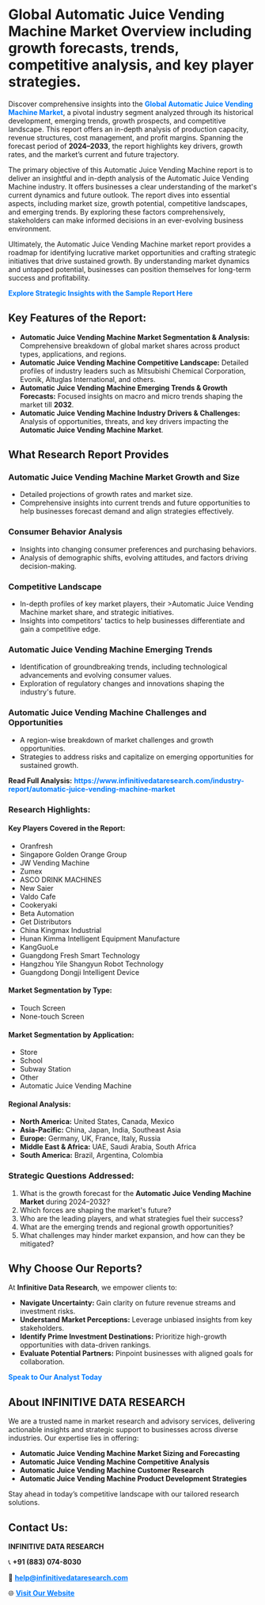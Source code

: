 <h1>Global Automatic Juice Vending Machine Market Overview including growth forecasts, trends, competitive analysis, and key player strategies.</h1>
<p>
Discover comprehensive insights into the 
<a href="https://www.infinitivedataresearch.com/industry-report/automatic-juice-vending-machine-market" rel="dofollow" style="color: #007BFF; text-decoration: none;"><strong>Global Automatic Juice Vending Machine Market</strong></a>, a pivotal industry segment analyzed through its historical development, emerging trends, growth prospects, and competitive landscape. This report offers an in-depth analysis of production capacity, revenue structures, cost management, and profit margins. Spanning the forecast period of <strong>2024–2033</strong>, the report highlights key drivers, growth rates, and the market’s current and future trajectory.
</p>
<p>
The primary objective of this Automatic Juice Vending Machine report is to deliver an insightful and in-depth analysis of the Automatic Juice Vending Machine industry. It offers businesses a clear understanding of the market's current dynamics and future outlook. The report dives into essential aspects, including market size, growth potential, competitive landscapes, and emerging trends. By exploring these factors comprehensively, stakeholders can make informed decisions in an ever-evolving business environment.
</p>
<p>
Ultimately, the Automatic Juice Vending Machine market report provides a roadmap for identifying lucrative market opportunities and crafting strategic initiatives that drive sustained growth. By understanding market dynamics and untapped potential, businesses can position themselves for long-term success and profitability.
</p>
<p>
<a href="https://www.infinitivedataresearch.com/request-sample/reportId=103802" style="color: #007BFF; text-decoration: none;"><strong>Explore Strategic Insights with the Sample Report Here</strong></a>
</p>

<h2>Key Features of the Report:</h2>
<ul>
<li><strong>Automatic Juice Vending Machine Market Segmentation & Analysis:</strong> Comprehensive breakdown of global market shares across product types, applications, and regions.</li>
<li><strong>Automatic Juice Vending Machine Competitive Landscape:</strong> Detailed profiles of industry leaders such as Mitsubishi Chemical Corporation, Evonik, Altuglas International, and others.</li>
<li><strong>Automatic Juice Vending Machine Emerging Trends & Growth Forecasts:</strong> Focused insights on macro and micro trends shaping the market till <strong>2032</strong>.</li>
<li><strong>Automatic Juice Vending Machine Industry Drivers & Challenges:</strong> Analysis of opportunities, threats, and key drivers impacting the <strong>Automatic Juice Vending Machine Market</strong>.</li>
</ul>

<h2>What Research Report Provides</h2>
<h3>Automatic Juice Vending Machine Market Growth and Size</h3>
<ul>
<li>Detailed projections of growth rates and market size.</li>
<li>Comprehensive insights into current trends and future opportunities to help businesses forecast demand and align strategies effectively.</li>
</ul>

<h3>Consumer Behavior Analysis</h3>
<ul>
<li>Insights into changing consumer preferences and purchasing behaviors.</li>
<li>Analysis of demographic shifts, evolving attitudes, and factors driving decision-making.</li>
</ul>

<h3>Competitive Landscape</h3>
<ul>
<li>In-depth profiles of key market players, their >Automatic Juice Vending Machine market share, and strategic initiatives.</li>
<li>Insights into competitors' tactics to help businesses differentiate and gain a competitive edge.</li>
</ul>

<h3>Automatic Juice Vending Machine Emerging Trends</h3>
<ul>
<li>Identification of groundbreaking trends, including technological advancements and evolving consumer values.</li>
<li>Exploration of regulatory changes and innovations shaping the industry's future.</li>
</ul>

<h3>Automatic Juice Vending Machine Challenges and Opportunities</h3>
<ul>
<li>A region-wise breakdown of market challenges and growth opportunities.</li>
<li>Strategies to address risks and capitalize on emerging opportunities for sustained growth.</li>
</ul>
<p><strong>Read Full Analysis:</strong> <a href="https://www.infinitivedataresearch.com/industry-report/automatic-juice-vending-machine-market" rel="dofollow" style="color: #007BFF; text-decoration: none;"><strong>https://www.infinitivedataresearch.com/industry-report/automatic-juice-vending-machine-market</strong></a></p>
<h3>Research Highlights:</h3>
<h4>Key Players Covered in the Report:</h4>
<ul><li>Oranfresh</li><li>Singapore Golden Orange Group</li><li>JW Vending Machine</li><li>Zumex</li><li>ASCO DRINK MACHINES</li><li>New Saier</li><li>Valdo Cafe</li><li>Cookeryaki</li><li>Beta Automation</li><li>Get Distributors</li><li>China Kingmax Industrial</li><li>Hunan Kimma Intelligent Equipment Manufacture</li><li>KangGuoLe</li><li>Guangdong Fresh Smart Technology</li><li>Hangzhou Yile Shangyun Robot Technology</li><li>Guangdong Dongji Intelligent Device</li></ul>
<h4>Market Segmentation by Type:</h4>
<ul><li>Touch Screen</li><li>None-touch Screen</li></ul>
<h4>Market Segmentation by Application:</h4>
<ul><li>Store</li><li>School</li><li>Subway Station</li><li>Other</li><li>Automatic Juice Vending Machine</li></ul>

<h4>Regional Analysis:</h4>
<ul>
<li><strong>North America:</strong> United States, Canada, Mexico</li>
<li><strong>Asia-Pacific:</strong> China, Japan, India, Southeast Asia</li>
<li><strong>Europe:</strong> Germany, UK, France, Italy, Russia</li>
<li><strong>Middle East & Africa:</strong> UAE, Saudi Arabia, South Africa</li>
<li><strong>South America:</strong> Brazil, Argentina, Colombia</li>
</ul>

<h3>Strategic Questions Addressed:</h3>
<ol>
<li>What is the growth forecast for the <strong>Automatic Juice Vending Machine Market</strong> during 2024–2032?</li>
<li>Which forces are shaping the market's future?</li>
<li>Who are the leading players, and what strategies fuel their success?</li>
<li>What are the emerging trends and regional growth opportunities?</li>
<li>What challenges may hinder market expansion, and how can they be mitigated?</li>
</ol>

<h2>Why Choose Our Reports?</h2>
<p>At <strong>Infinitive Data Research</strong>, we empower clients to:</p>
<ul>
<li><strong>Navigate Uncertainty:</strong> Gain clarity on future revenue streams and investment risks.</li>
<li><strong>Understand Market Perceptions:</strong> Leverage unbiased insights from key stakeholders.</li>
<li><strong>Identify Prime Investment Destinations:</strong> Prioritize high-growth opportunities with data-driven rankings.</li>
<li><strong>Evaluate Potential Partners:</strong> Pinpoint businesses with aligned goals for collaboration.</li>
</ul>
<p><a href="https://www.infinitivedataresearch.com/industry-report/automatic-juice-vending-machine-market" rel="dofollow" style="color: #007BFF; text-decoration: none;"><strong>Speak to Our Analyst Today</strong></a></p>

<h2>About INFINITIVE DATA RESEARCH</h2>
<p>We are a trusted name in market research and advisory services, delivering actionable insights and strategic support to businesses across diverse industries. Our expertise lies in offering:</p>
<ul>
<li><strong>Automatic Juice Vending Machine Market Sizing and Forecasting</strong></li>
<li><strong>Automatic Juice Vending Machine Competitive Analysis</strong></li>
<li><strong>Automatic Juice Vending Machine Customer Research</strong></li>
<li><strong>Automatic Juice Vending Machine Product Development Strategies</strong></li>
</ul>
<p>Stay ahead in today’s competitive landscape with our tailored research solutions.</p>

<h2>Contact Us:</h2>
<p><strong>INFINITIVE DATA RESEARCH</strong></p>
<p>📞 <strong>+91 (883) 074-8030</strong></p>
<p>📧 <strong><a href="mailto:help@infinitivedataresearch.com" style="color: #007BFF;">help@infinitivedataresearch.com</a></strong></p>
<p>🌐 <strong><a href="https://www.infinitivedataresearch.com" rel="dofollow" style="color: #007BFF;">Visit Our Website</a></strong></p>